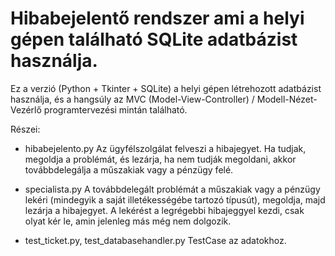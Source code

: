 # Hibabejelentő rendszer ami a helyi gépen található SQLite adatbázist használja. 
Ez a verzió (Python + Tkinter + SQLite) a helyi gépen létrehozott adatbázist használja,
és a hangsúly az MVC (Model-View-Controller) / Modell-Nézet-Vezérlő  programtervezési mintán található. 

Részei:
- hibabejelento.py 
    Az ügyfélszolgálat felveszi a hibajegyet. Ha tudjak, megoldja a problémát, és lezárja,
    ha nem tudják megoldani, akkor továbbdelegálja a műszakiak vagy a pénzügy felé.

- specialista.py
    A továbbdelegált problémát a műszakiak vagy a pénzügy lekéri (mindegyik a saját 
    illetékességébe tartozó típusút), megoldja, majd lezárja a hibajegyet. A lekérést a 
    legrégebbi hibajeggyel kezdi, csak olyat kér le, amin jelenleg más még nem dolgozik.

- test_ticket.py,  test_databasehandler.py
    TestCase az adatokhoz.
